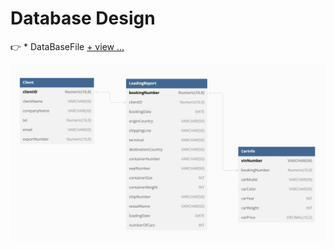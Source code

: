 # Database Design

 👉 * DataBaseFile [+ view ...](CarShippingContainerProject.sql)
 
 
![Database Design](images/CarShipping_DB.png)

